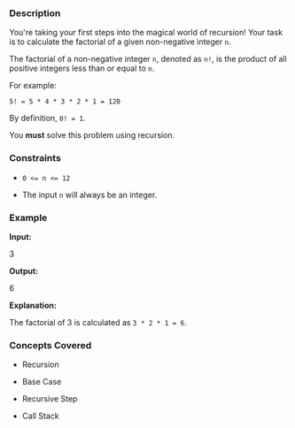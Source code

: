 ### Description
You're taking your first steps into the magical world of recursion! Your task is to calculate the factorial of a given non-negative integer `n`.

The factorial of a non-negative integer `n`, denoted as `n!`, is the product of all positive integers less than or equal to `n`.
For example:
`5! = 5 * 4 * 3 * 2 * 1 = 120`
By definition, `0! = 1`.

You **must** solve this problem using recursion.

### Constraints
*   `0 <= n <= 12`
*   The input `n` will always be an integer.

### Example
**Input:**
3

**Output:**
6

**Explanation:**
The factorial of 3 is calculated as `3 * 2 * 1 = 6`.

### Concepts Covered
*   Recursion
*   Base Case
*   Recursive Step
*   Call Stack
